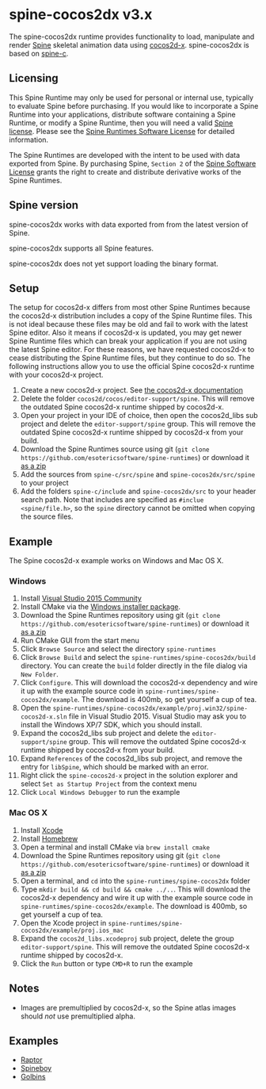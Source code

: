 # spine-cocos2dx v3.x

The spine-cocos2dx runtime provides functionality to load, manipulate and render [Spine](http://esotericsoftware.com) skeletal animation data using [cocos2d-x](http://www.cocos2d-x.org/). spine-cocos2dx is based on [spine-c](https://github.com/EsotericSoftware/spine-runtimes/tree/master/spine-c).

## Licensing

This Spine Runtime may only be used for personal or internal use, typically to evaluate Spine before purchasing. If you would like to incorporate a Spine Runtime into your applications, distribute software containing a Spine Runtime, or modify a Spine Runtime, then you will need a valid [Spine license](https://esotericsoftware.com/spine-purchase). Please see the [Spine Runtimes Software License](https://github.com/EsotericSoftware/spine-runtimes/blob/master/LICENSE) for detailed information.

The Spine Runtimes are developed with the intent to be used with data exported from Spine. By purchasing Spine, `Section 2` of the [Spine Software License](https://esotericsoftware.com/files/license.txt) grants the right to create and distribute derivative works of the Spine Runtimes.

## Spine version

spine-cocos2dx works with data exported from from the latest version of Spine.

spine-cocos2dx supports all Spine features.

spine-cocos2dx does not yet support loading the binary format.

## Setup

The setup for cocos2d-x differs from most other Spine Runtimes because the cocos2d-x distribution includes a copy of the Spine Runtime files. This is not ideal because these files may be old and fail to work with the latest Spine editor. Also it means if cocos2d-x is updated, you may get newer Spine Runtime files which can break your application if you are not using the latest Spine editor. For these reasons, we have requested cocos2d-x to cease distributing the Spine Runtime files, but they  continue to do so. The following instructions allow you to use the official Spine cocos2d-x runtime with your cocos2d-x project.

1. Create a new cocos2d-x project. See [the cocos2d-x documentation](http://www.cocos2d-x.org/docs/static-pages/installation.html)
2. Delete the folder `cocos2d/cocos/editor-support/spine`. This will remove the outdated Spine cocos2d-x runtime shipped by cocos2d-x.
3. Open your project in your IDE of choice, then open the cocos2d_libs sub project and delete the `editor-support/spine` group. This will remove the outdated Spine cocos2d-x runtime shipped by cocos2d-x from your build.
3. Download the Spine Runtimes source using git (`git clone https://github.com/esotericsoftware/spine-runtimes`) or download it [as a zip](https://github.com/EsotericSoftware/spine-runtimes/archive/master.zip)
4. Add the sources from `spine-c/src/spine` and `spine-cocos2dx/src/spine` to your project
4. Add the folders `spine-c/include` and `spine-cocos2dx/src` to your header search path. Note that includes are specified as `#inclue <spine/file.h>`, so the `spine` directory cannot be omitted when copying the source files.

## Example
The Spine cocos2d-x example works on Windows and Mac OS X.

### Windows
1. Install [Visual Studio 2015 Community](https://www.visualstudio.com/en-us/downloads/download-visual-studio-vs.aspx)
2. Install CMake via the [Windows installer package](https://cmake.org/download/).
3. Download the Spine Runtimes repository using git (`git clone https://github.com/esotericsoftware/spine-runtimes`) or download it [as a zip](https://github.com/EsotericSoftware/spine-runtimes/archive/master.zip)
4. Run CMake GUI from the start menu
5. Click `Browse Source` and select the directory `spine-runtimes`
6. Click `Browse Build` and select the `spine-runtimes/spine-cocos2dx/build` directory. You can create the `build` folder directly in the file dialog via `New Folder`.
7. Click `Configure`. This will download the cocos2d-x dependency and wire it up with the example source code in `spine-runtimes/spine-cocos2dx/example`. The download is 400mb, so get yourself a cup of tea.
8. Open the `spine-runtimes/spine-cocos2dx/example/proj.win32/spine-cocos2d-x.sln` file in Visual Studio 2015. Visual Studio may ask you to install the Windows XP/7 SDK, which you should install.
9. Expand the cocos2d_libs sub project and delete the `editor-support/spine` group. This will remove the outdated Spine cocos2d-x runtime shipped by cocos2d-x from your build.
9. Expand `References` of the cocos2d_libs sub project, and remove the entry for `libSpine`, which should be marked with an error.
9. Right click the `spine-cocos2d-x` project in the solution explorer and select `Set as Startup Project` from the context menu
10. Click `Local Windows Debugger` to run the example

### Mac OS X
1. Install [Xcode](https://developer.apple.com/xcode/)
2. Install [Homebrew](http://brew.sh/)
3. Open a terminal and install CMake via `brew install cmake`
3. Download the Spine Runtimes repository using git (`git clone https://github.com/esotericsoftware/spine-runtimes`) or download it [as a zip](https://github.com/EsotericSoftware/spine-runtimes/archive/master.zip)
4. Open a terminal, and `cd` into the `spine-runtimes/spine-cocos2dx` folder
5. Type `mkdir build && cd build && cmake ../..`. This will download the cocos2d-x dependency and wire it up with the example source code in `spine-runtimes/spine-cocos2dx/example`. The download is 400mb, so get yourself a cup of tea.
6. Open the Xcode project in `spine-runtimes/spine-cocos2dx/example/proj.ios_mac`
7. Expand the `cocos2d_libs.xcodeproj` sub project, delete the group `editor-support/spine`. This will remove the outdated Spine cocos2d-x runtime shipped by cocos2d-x.
8. Click the `Run` button or type `CMD+R` to run the example

## Notes

- Images are premultiplied by cocos2d-x, so the Spine atlas images should *not* use premultiplied alpha.

## Examples

- [Raptor](https://github.com/EsotericSoftware/spine-runtimes/blob/master/spine-cocos2dx/3/example/Classes/RaptorExample.cpp)
- [Spineboy](https://github.com/EsotericSoftware/spine-runtimes/blob/master/spine-cocos2dx/3/example/Classes/SpineboyExample.cpp)
- [Golbins](https://github.com/EsotericSoftware/spine-runtimes/blob/master/spine-cocos2dx/3/example/Classes/GoblinsExample.cpp)
